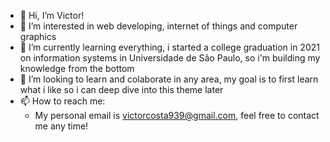 - 👋 Hi, I’m Victor!
- 👀 I’m interested in web developing, internet of things and computer graphics
- 🌱 I’m currently learning everything, i started a college graduation in 2021 on information systems in Universidade de São Paulo, so i'm building my knowledge from the bottom
- 💞️ I’m looking to learn and colaborate in any area, my goal is to first learn what i like so i can deep dive into this theme later
- 📫 How to reach me:
  - My personal email is victorcosta939@gmail.com, feel free to contact me any time!

<!---
victorIsDeving/victorIsDeving is a ✨ special ✨ repository because its `README.md` (this file) appears on your GitHub profile.
You can click the Preview link to take a look at your changes.
--->
